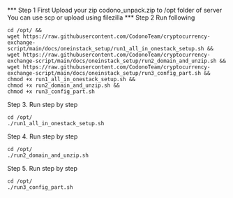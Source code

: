 *** Step 1
First Upload your zip codono_unpack.zip to /opt folder of server
You can use scp or upload using filezilla
*** Step 2
Run following
```
cd /opt/ &&
wget https://raw.githubusercontent.com/CodonoTeam/cryptocurrency-exchange-script/main/docs/oneinstack_setup/run1_all_in_onestack_setup.sh &&
wget https://raw.githubusercontent.com/CodonoTeam/cryptocurrency-exchange-script/main/docs/oneinstack_setup/run2_domain_and_unzip.sh &&
wget https://raw.githubusercontent.com/CodonoTeam/cryptocurrency-exchange-script/main/docs/oneinstack_setup/run3_config_part.sh &&
chmod +x run1_all_in_onestack_setup.sh &&
chmod +x run2_domain_and_unzip.sh &&
chmod +x run3_config_part.sh
```

Step 3.
Run step by step
```
cd /opt/
./run1_all_in_onestack_setup.sh
```

Step 4.
Run step by step
```
cd /opt/
./run2_domain_and_unzip.sh
```


Step 5.
Run step by step
```
cd /opt/
./run3_config_part.sh
```
